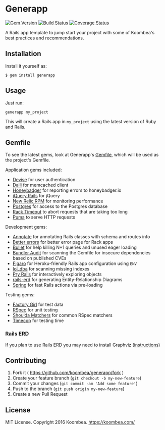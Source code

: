 # Generapp
[![Gem Version](https://badge.fury.io/rb/generapp.svg)](https://badge.fury.io/rb/generapp)
[![Build Status](https://travis-ci.org/koombea/generapp.svg)](https://travis-ci.org/koombea/generapp)
[![Coverage Status](https://coveralls.io/repos/koombea/generapp/badge.svg?branch=master&service=github)](https://coveralls.io/github/koombea/generapp?branch=master)

A Rails app template to jump start your project with some of Koombea's best practices and recommendations. 

## Installation

Install it yourself as:

    $ gem install generapp

## Usage

Just run:

    generapp my_project

This will create a Rails app in `my_project` using the latest version of Ruby and Rails.

## Gemfile

To see the latest gems, look at Generapp's
[Gemfile](templates/Gemfile.erb), which will be used as the project's Gemfile.

Application gems included:
* [Devise](https://github.com/plataformatec/devise) for user authentication
* [Dalli](https://github.com/petergoldstein/dalli) for memcached client
* [Honeybadger](https://github.com/honeybadger-io/honeybadger-ruby) for reporting 
  errors to honeybadger.io
* [jQuery Rails](https://github.com/rails/jquery-rails) for jQuery
* [New Relic RPM](https://github.com/newrelic/rpm) for monitoring performance
* [Postgres](https://github.com/ged/ruby-pg) for access to the Postgres database
* [Rack Timeout](https://github.com/heroku/rack-timeout) to abort requests that are
  taking too long
* [Puma](https://github.com/puma/puma) to serve HTTP requests

Development gems:
* [Annotate](https://github.com/ctran/annotate_models) for annotating Rails classes 
  with schema and routes info
* [Better errors](https://github.com/charliesome/better_errors) for better error page 
  for Rack apps
* [Bullet](https://github.com/flyerhzm/bullet) for help killing N+1 queries and
  unused eager loading
* [Bundler Audit](https://github.com/rubysec/bundler-audit) for scanning the
  Gemfile for insecure dependencies based on published CVEs
* [Figaro](https://github.com/laserlemon/figaro) for Heroku-friendly Rails app
  configuration using `ENV`
* [lol_dba](https://github.com/plentz/lol_dba) for scanning missing indexes
* [Pry Rails](https://github.com/rweng/pry-rails) for interactively exploring
  objects
* [rails-erd](https://github.com/voormedia/rails-erd) for generating Entity-Relationship Diagrams
* [Spring](https://github.com/rails/spring) for fast Rails actions via
  pre-loading

Testing gems:

* [Factory Girl](https://github.com/thoughtbot/factory_girl) for test data
* [RSpec](https://github.com/rspec/rspec) for unit testing
* [Shoulda Matchers](https://github.com/thoughtbot/shoulda-matchers) for common
  RSpec matchers
* [Timecop](https://github.com/ferndopolis/timecop-console) for testing time

### Rails ERD

If you plan to use Rails ERD you may need to install Graphviz ([instructions](http://voormedia.github.io/rails-erd/install.html))

## Contributing

1. Fork it ( https://github.com/koombea/generapp/fork )
2. Create your feature branch (`git checkout -b my-new-feature`)
3. Commit your changes (`git commit -am 'Add some feature'`)
4. Push to the branch (`git push origin my-new-feature`)
5. Create a new Pull Request

## License

MIT License. Copyright 2016 Koombea. https://koombea.com/
